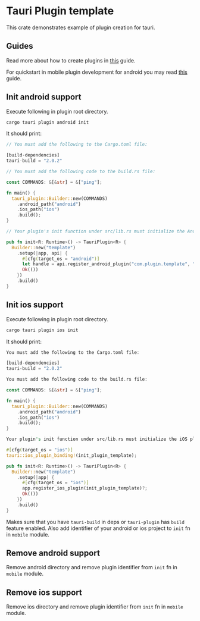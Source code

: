 # Tauri Plugin template

This crate demonstrates example of plugin creation for tauri.

## Guides

Read more about how to create plugins in [this](https://tauri.app/develop/plugins) guide.

For quickstart in mobile plugin development for android you may read [this](https://tauritutorials.com/blog/develop-a-tauri-plugin-for-android) guide.

## Init android support

Execute following in plugin root directory.

```bash
cargo tauri plugin android init
```

It should print:

```rust
// You must add the following to the Cargo.toml file:

[build-dependencies]
tauri-build = "2.0.2"

// You must add the following code to the build.rs file:

const COMMANDS: &[&str] = &["ping"];

fn main() {
  tauri_plugin::Builder::new(COMMANDS)
    .android_path("android")
    .ios_path("ios")
    .build();
}

// Your plugin's init function under src/lib.rs must initialize the Android plugin:

pub fn init<R: Runtime>() -> TauriPlugin<R> {
  Builder::new("template")
    .setup(|app, api| {
      #[cfg(target_os = "android")]
      let handle = api.register_android_plugin("com.plugin.template", "ExamplePlugin")?;
      Ok(())
    })
    .build()
}
```

## Init ios support

Execute following in plugin root directory.

```bash
cargo tauri plugin ios init
```

It should print:

```rust
You must add the following to the Cargo.toml file:

[build-dependencies]
tauri-build = "2.0.2"

You must add the following code to the build.rs file:

const COMMANDS: &[&str] = &["ping"];

fn main() {
  tauri_plugin::Builder::new(COMMANDS)
    .android_path("android")
    .ios_path("ios")
    .build();
}

Your plugin's init function under src/lib.rs must initialize the iOS plugin:

#[cfg(target_os = "ios")]
tauri::ios_plugin_binding!(init_plugin_template);

pub fn init<R: Runtime>() -> TauriPlugin<R> {
  Builder::new("template")
    .setup(|app| {
      #[cfg(target_os = "ios")]
      app.register_ios_plugin(init_plugin_template)?;
      Ok(())
    })
    .build()
}
```

Makes sure that you have `tauri-build` in deps or `tauri-plugin` has `build` feature enabled.
Also add identifier of your android or ios project to `init` fn in `mobile` module.

## Remove android support

Remove android directory and remove plugin identifier from `init` fn in `mobile` module.

## Remove ios support

Remove ios directory and remove plugin identifier from `init` fn in `mobile` module.
